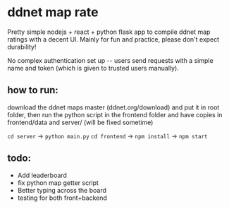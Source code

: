 # ddnet map rate

Pretty simple nodejs + react + python flask app to compile ddnet map ratings with a decent UI. Mainly for fun and practice, please don't expect durability!

No complex authentication set up -- users send requests with a simple name and token (which is given to trusted users manually).

## how to run:

download the ddnet maps master (ddnet.org/download) and put it in root folder, then 
run the python script in the frontend folder and have copies in frontend/data and server/ (will be fixed sometime)

`cd server` -> `python main.py`
`cd frontend` -> `npm install` -> `npm start`

## todo:
- Add leaderboard
- fix python map getter script
- Better typing across the board
- testing for both front+backend
